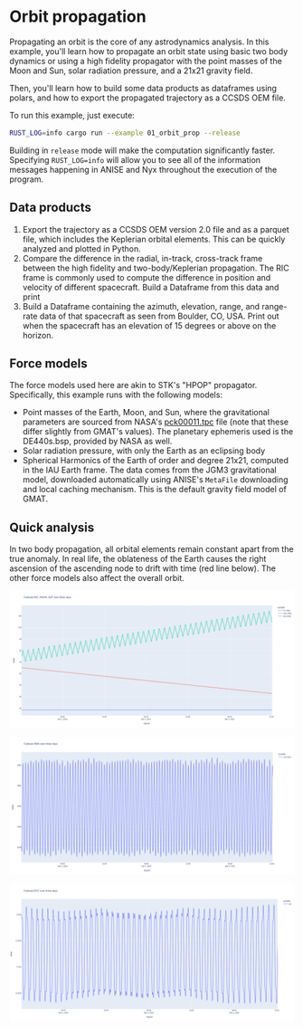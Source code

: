# Orbit propagation

Propagating an orbit is the core of any astrodynamics analysis. In this example, you'll learn how to propagate an orbit state using basic two body dynamics or using a high fidelity propagator with the point masses of the Moon and Sun, solar radiation pressure, and a 21x21 gravity field.

Then, you'll learn how to build some data products as dataframes using polars, and how to export the propagated trajectory as a CCSDS OEM file.

To run this example, just execute:
```sh
RUST_LOG=info cargo run --example 01_orbit_prop --release
```

Building in `release` mode will make the computation significantly faster. Specifying `RUST_LOG=info` will allow you to see all of the information messages happening in ANISE and Nyx throughout the execution of the program.

## Data products

1. Export the trajectory as a CCSDS OEM version 2.0 file and as a parquet file, which includes the Keplerian orbital elements. This can be quickly analyzed and plotted in Python.
2. Compare the difference in the radial, in-track, cross-track frame between the high fidelity and two-body/Keplerian propagation. The RIC frame is commonly used to compute the difference in position and velocity of different spacecraft. Build a Dataframe from this data and print
3. Build a Dataframe containing the azimuth, elevation, range, and range-rate data of that spacecraft as seen from Boulder, CO, USA. Print out when the spacecraft has an elevation of 15 degrees or above on the horizon.

## Force models

The force models used here are akin to STK's "HPOP" propagator. Specifically, this example runs with the following models:
- Point masses of the Earth, Moon, and Sun, where the gravitational parameters are sourced from NASA's [pck00011.tpc](https://naif.jpl.nasa.gov/pub/naif/generic_kernels/pck/pck00011.tpc) file (note that these differ slightly from GMAT's values). The planetary ephemeris used is the DE440s.bsp, provided by NASA as well.
- Solar radiation pressure, with only the Earth as an eclipsing body
- Spherical Harmonics of the Earth of order and degree 21x21, computed in the IAU Earth frame. The data comes from the JGM3 gravitational model, downloaded automatically using ANISE's `MetaFile` downloading and local caching mechanism. This is the default gravity field model of GMAT.

## Quick analysis

In two body propagation, all orbital elements remain constant apart from the true anomaly. In real life, the oblateness of the Earth causes the right ascension of the ascending node to drift with time (red line below). The other force models also affect the overall orbit.

![RAAN, AOP, INC over time](./cubesat-angles-v-time.png)

![SMA (km) over time](./cubesat-sma-v-time.png)

![ECC over time](./cubesat-ecc-v-time.png)
